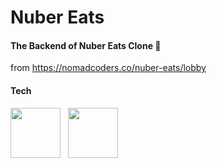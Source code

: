 # Nuber Eats
#### The Backend of Nuber Eats Clone 🍕
from https://nomadcoders.co/nuber-eats/lobby

#### Tech
<img src="https://upload.wikimedia.org/wikipedia/commons/thumb/4/4c/Typescript_logo_2020.svg/1200px-Typescript_logo_2020.svg.png" width="80"/> &nbsp; <img src="https://images.velog.io/images/kihyun/post/b1fee25c-c920-4ac1-914e-7da9ff0d1296/nestjs.svg" width="80"/>

